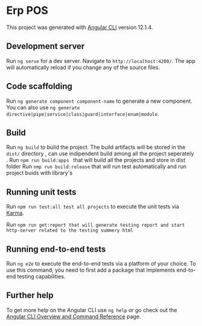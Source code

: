 # Erp POS

This project was generated with [Angular CLI](https://github.com/angular/angular-cli) version 12.1.4.

## Development server

Run `ng serve` for a dev server. Navigate to `http://localhost:4200/`. The app will automatically reload if you change any of the source files.

## Code scaffolding

Run `ng generate component component-name` to generate a new component. You can also use `ng generate directive|pipe|service|class|guard|interface|enum|module`.

## Build

Run `ng build` to build the project. The build artifacts will be stored in the `dist/` directory , can use indipendent build among all the project seperately .
Run `npm run build:apps ` that will build all the projects and store in dist folder 
Run `nmp run build:release` that will run test automatically and run project buids with library's 

## Running unit tests

Run `npm run test:all test all projects` to execute the unit tests via [Karma](https://karma-runner.github.io).

Run `npm run get:report that will generate testing report and start http-server related to the testing summery html `



## Running end-to-end tests

Run `ng e2e` to execute the end-to-end tests via a platform of your choice. To use this command, you need to first add a package that implements end-to-end testing capabilities.

## Further help

To get more help on the Angular CLI use `ng help` or go check out the [Angular CLI Overview and Command Reference](https://angular.io/cli) page.
